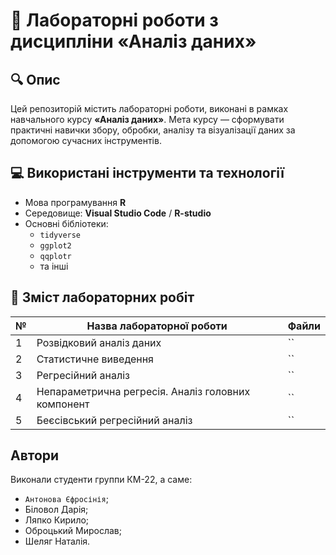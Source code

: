 # 📌 Лабораторні роботи з дисципліни «Аналіз даних»

## 🔍 Опис

Цей репозиторій містить лабораторні роботи, виконані в рамках навчального курсу **«Аналіз даних»**. Мета курсу — сформувати практичні навички збору, обробки, аналізу та візуалізації даних за допомогою сучасних інструментів.

## 💻 Використані інструменти та технології

- Мова програмування **R**
- Середовище: **Visual Studio Code** / **R-studio**
- Основні бібліотеки:
  - `tidyverse`
  - `ggplot2`
  - `qqplotr`
  - та інші

## 📝 Зміст лабораторних робіт

| № | Назва лабораторної роботи                                 | Файли |
|---|-----------------------------------------------------------|-------|
| 1 | Розвiдковий аналiз даних                                  |  ``   |
| 2 | Статистичне виведення                                     |  ``   |
| 3 | Регресiйний аналiз                                        |  ``   |
| 4 | Непараметрична регресiя. Аналiз головних компонент        |  ``   |
| 5 | Беєсiвський регресiйний аналiз                            |  ``   |

## Автори

Виконали студенти группи КМ-22, а саме:
  - `Антонова Єфросінія`;
  -  Біловол Дарія;
  -  Ляпко Кирило;
  -  Оброцький Мирослав;
  -  Шеляг Наталія.

